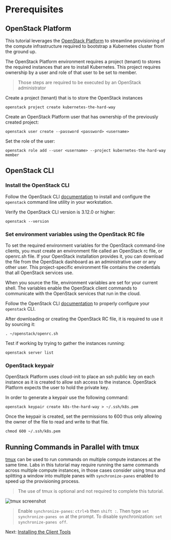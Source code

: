 # Prerequisites

## OpenStack Platform

This tutorial leverages the [OpenStack Platform](https://www.openstack.org/) to
streamline provisioning of the compute infrastructure required to bootstrap a
Kubernetes cluster from the ground up.

The OpenStack Platform environment requires a project (tenant) to stores the
required instances that are to install Kubernetes. This project requires
ownership by a user and role of that user to be set to member.

> Those steps are required to be executed by an OpenStack administrator

Create a project (tenant) that is to store the OpenStack instances

```
openstack project create kubernetes-the-hard-way
```

Create an OpenStack Platform user that has ownership of the previously created project:

```
openstack user create --password <password> <username>
```

Set the role of the user:

```
openstack role add --user <username> --project kubernetes-the-hard-way member
```

## OpenStack CLI

### Install the OpenStack CLI

Follow the OpenStack CLI [documentation](https://docs.openstack.org/newton/user-guide/common/cli-install-openstack-command-line-clients.html) to install and configure the `openstack`
command line utility in your workstation.

Verify the OpenStack CLI version is 3.12.0 or higher:

```
openstack --version
```

### Set environment variables using the OpenStack RC file

To set the required environment variables for the OpenStack command-line clients, you must create an environment file called an OpenStack rc file, or openrc.sh file. If your OpenStack installation provides it, you can download the file from the OpenStack dashboard as an administrative user or any other user. This project-specific environment file contains the credentials that all OpenStack services use.

When you source the file, environment variables are set for your current shell. The variables enable the OpenStack client commands to communicate with the OpenStack services that run in the cloud.

Follow the OpenStack CLI [documentation](https://docs.openstack.org/newton/user-guide/common/cli-set-environment-variables-using-openstack-rc.html) to properly configure your `openstack` CLI.

After downloading or creating the OpenStack RC file, it is required to use it
by sourcing it:

```
. ~/openstack/openrc.sh
```
Test if working by trying to gather the instances running:

```
openstack server list
```

### OpenStack keypair
OpenStack Platform uses cloud-init to place an ssh public key on each instance as it is created to allow ssh access to the instance. OpenStack Platform expects the user to hold the private key.

In order to generate a keypair use the following command:

```
openstack keypair create k8s-the-hard-way > ~/.ssh/k8s.pem
```

Once the keypair is created, set the permissions to 600 thus only allowing the owner of the file to read and write to that file.

```
chmod 600 ~/.ssh/k8s.pem
```

## Running Commands in Parallel with tmux

[tmux](https://github.com/tmux/tmux/wiki) can be used to run commands on multiple compute instances at the same time. Labs in this tutorial may require running the same commands across multiple compute instances, in those cases consider using tmux and splitting a window into multiple panes with `synchronize-panes` enabled to speed up the provisioning process.

> The use of tmux is optional and not required to complete this tutorial.

![tmux screenshot](images/tmux-screenshot.png)

> Enable `synchronize-panes`: `ctrl+b` then `shift :`. Then type `set synchronize-panes on` at the prompt. To disable synchronization: `set synchronize-panes off`.

Next: [Installing the Client Tools](02-client-tools.md)
